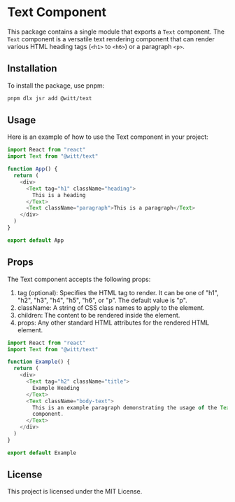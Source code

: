 # Text Component

This package contains a single module that exports a `Text` component. The `Text` component is a versatile text rendering component that can render various HTML heading tags (`<h1>` to `<h6>`) or a paragraph `<p>`.

## Installation

To install the package, use pnpm:

```sh
pnpm dlx jsr add @witt/text
```

## Usage

Here is an example of how to use the Text component in your project:

```js
import React from "react"
import Text from "@witt/text"

function App() {
  return (
    <div>
      <Text tag="h1" className="heading">
        This is a heading
      </Text>
      <Text className="paragraph">This is a paragraph</Text>
    </div>
  )
}

export default App
```

## Props

The Text component accepts the following props:

1. tag (optional): Specifies the HTML tag to render. It can be one of "h1", "h2", "h3", "h4", "h5", "h6", or "p". The default value is "p".
2. className: A string of CSS class names to apply to the element.
3. children: The content to be rendered inside the element.
4. props: Any other standard HTML attributes for the rendered HTML element.

```js
import React from "react"
import Text from "@witt/text"

function Example() {
  return (
    <div>
      <Text tag="h2" className="title">
        Example Heading
      </Text>
      <Text className="body-text">
        This is an example paragraph demonstrating the usage of the Text
        component.
      </Text>
    </div>
  )
}

export default Example
```

## License

This project is licensed under the MIT License.
